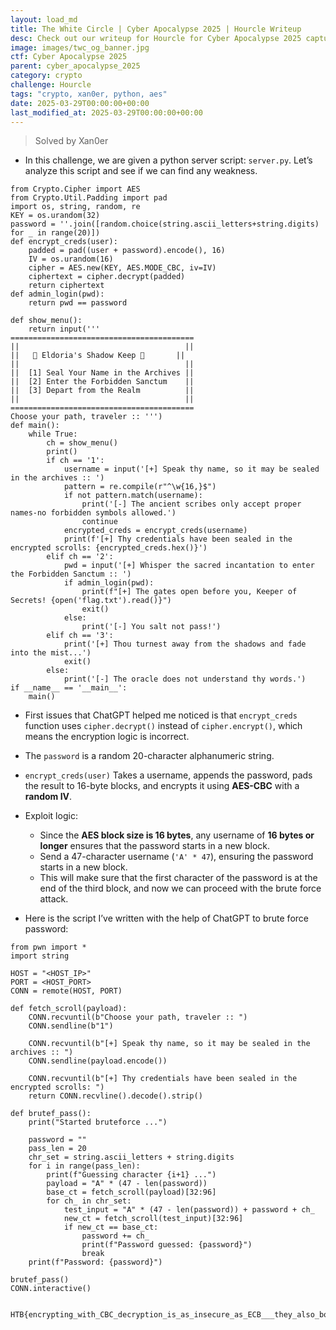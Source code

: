 ```yaml
---
layout: load_md
title: The White Circle | Cyber Apocalypse 2025 | Hourcle Writeup
desc: Check out our writeup for Hourcle for Cyber Apocalypse 2025 capture the flag competition.
image: images/twc_og_banner.jpg
ctf: Cyber Apocalypse 2025
parent: cyber_apocalypse_2025
category: crypto
challenge: Hourcle
tags: "crypto, xan0er, python, aes"
date: 2025-03-29T00:00:00+00:00
last_modified_at: 2025-03-29T00:00:00+00:00
---
```




> Solved by Xan0er


- In this challenge, we are given a python server script: `server.py`. Let’s analyze this script and see if we can find any weakness.

```
from Crypto.Cipher import AES
from Crypto.Util.Padding import pad
import os, string, random, re
KEY = os.urandom(32)
password = ''.join([random.choice(string.ascii_letters+string.digits) for _ in range(20)])
def encrypt_creds(user):
    padded = pad((user + password).encode(), 16)
    IV = os.urandom(16)
    cipher = AES.new(KEY, AES.MODE_CBC, iv=IV)
    ciphertext = cipher.decrypt(padded)
    return ciphertext
def admin_login(pwd):
    return pwd == password

def show_menu():
    return input('''
=========================================
||                                     ||
||   🏰 Eldoria's Shadow Keep 🏰       ||
||                                     ||
||  [1] Seal Your Name in the Archives ||
||  [2] Enter the Forbidden Sanctum    ||
||  [3] Depart from the Realm          ||
||                                     ||
=========================================
Choose your path, traveler :: ''')
def main():
    while True:
        ch = show_menu()
        print()
        if ch == '1':
            username = input('[+] Speak thy name, so it may be sealed in the archives :: ')
            pattern = re.compile(r"^\w{16,}$")
            if not pattern.match(username):
                print('[-] The ancient scribes only accept proper names-no forbidden symbols allowed.')
                continue
            encrypted_creds = encrypt_creds(username)
            print(f'[+] Thy credentials have been sealed in the encrypted scrolls: {encrypted_creds.hex()}')
        elif ch == '2':
            pwd = input('[+] Whisper the sacred incantation to enter the Forbidden Sanctum :: ')
            if admin_login(pwd):
                print(f"[+] The gates open before you, Keeper of Secrets! {open('flag.txt').read()}")
                exit()
            else:
                print('[-] You salt not pass!')
        elif ch == '3':
            print('[+] Thou turnest away from the shadows and fade into the mist...')
            exit()
        else:
            print('[-] The oracle does not understand thy words.')
if __name__ == '__main__':
    main()
```

- First issues that ChatGPT helped me noticed is that `encrypt_creds` function uses `cipher.decrypt()` instead of `cipher.encrypt()`, which means the encryption logic is incorrect.
- The `password` is a random 20-character alphanumeric string.
- `encrypt_creds(user)` Takes a username, appends the password, pads the result to 16-byte blocks, and encrypts it using **AES-CBC** with a **random IV**.


- Exploit logic:
    - Since the **AES block size is 16 bytes**, any username of **16 bytes or longer** ensures that the password starts in a new block.
    - Send a 47-character username (`'A' * 47`), ensuring the password starts in a new block.
    - This will make sure that the first character of the password is at the end of the third block, and now we can proceed with the brute force attack.


- Here is the script I’ve written with the help of ChatGPT to brute force password:

```
from pwn import *
import string

HOST = "<HOST_IP>"
PORT = <HOST_PORT>
CONN = remote(HOST, PORT)

def fetch_scroll(payload):
    CONN.recvuntil(b"Choose your path, traveler :: ")
    CONN.sendline(b"1")
    
    CONN.recvuntil(b"[+] Speak thy name, so it may be sealed in the archives :: ")
    CONN.sendline(payload.encode())
    
    CONN.recvuntil(b"[+] Thy credentials have been sealed in the encrypted scrolls: ")
    return CONN.recvline().decode().strip()

def brutef_pass():
    print("Started bruteforce ...")
    
    password = ""
    pass_len = 20
    chr_set = string.ascii_letters + string.digits
    for i in range(pass_len):
        print(f"Guessing character {i+1} ...")
        payload = "A" * (47 - len(password))
        base_ct = fetch_scroll(payload)[32:96]
        for ch_ in chr_set:
            test_input = "A" * (47 - len(password)) + password + ch_
            new_ct = fetch_scroll(test_input)[32:96]
            if new_ct == base_ct:
                password += ch_
                print(f"Password guessed: {password}")
                break
    print(f"Password: {password}")

brutef_pass()
CONN.interactive()


HTB{encrypting_with_CBC_decryption_is_as_insecure_as_ECB___they_also_both_fail_the_penguin_test_6d41782d16675bc01c36f191056fc635}
```
